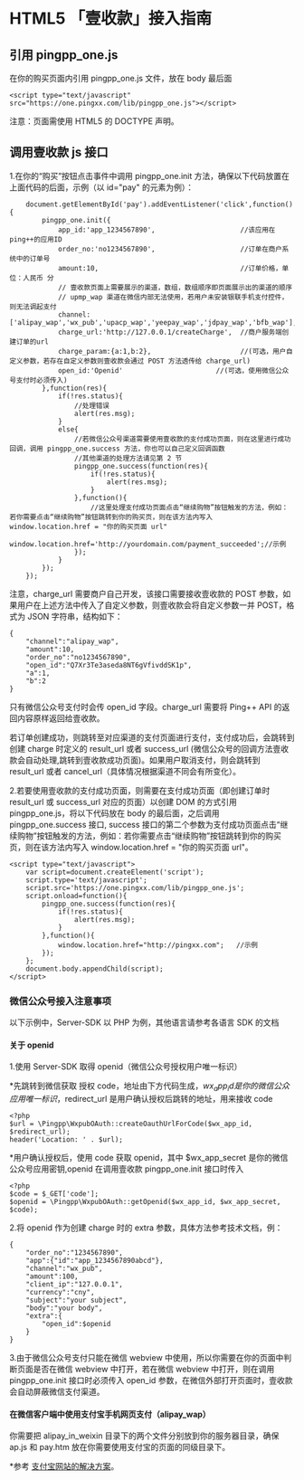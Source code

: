 # HTML5 「壹收款」接入指南

## 引用 pingpp_one.js

在你的购买页面内引用 pingpp_one.js 文件，放在 body 最后面

    <script type="text/javascript" src="https://one.pingxx.com/lib/pingpp_one.js"></script>

注意：页面需使用 HTML5 的 DOCTYPE 声明<!DOCTYPE html>。

## 调用壹收款 js 接口

1.在你的“购买”按钮点击事件中调用 pingpp_one.init 方法，确保以下代码放置在上面代码的后面，示例（以 id="pay" 的元素为例）：

        document.getElementById('pay').addEventListener('click',function(){
            pingpp_one.init({
                app_id:'app_1234567890',                     //该应用在ping++的应用ID
                order_no:'no1234567890',                     //订单在商户系统中的订单号
                amount:10,                                   //订单价格，单位：人民币 分
                // 壹收款页面上需要展示的渠道，数组，数组顺序即页面展示出的渠道的顺序
                // upmp_wap 渠道在微信内部无法使用，若用户未安装银联手机支付控件，则无法调起支付
                channel:['alipay_wap','wx_pub','upacp_wap','yeepay_wap','jdpay_wap','bfb_wap'],
                charge_url:'http://127.0.0.1/createCharge',  //商户服务端创建订单的url
                charge_param:{a:1,b:2},                      //(可选，用户自定义参数，若存在自定义参数则壹收款会通过 POST 方法透传给 charge_url)
                open_id:'Openid'                       //(可选，使用微信公众号支付时必须传入)
            },function(res){
                if(!res.status){
                    //处理错误
                    alert(res.msg);
                }
                else{
                    //若微信公众号渠道需要使用壹收款的支付成功页面，则在这里进行成功回调，调用 pingpp_one.success 方法，你也可以自己定义回调函数
                    //其他渠道的处理方法请见第 2 节
                    pingpp_one.success(function(res){
                        if(!res.status){
                            alert(res.msg);
                        }
                    },function(){
                        //这里处理支付成功页面点击“继续购物”按钮触发的方法，例如：若你需要点击“继续购物”按钮跳转到你的购买页，则在该方法内写入 window.location.href = "你的购买页面 url"
                        window.location.href='http://yourdomain.com/payment_succeeded';//示例
                    });
                }
            });
        });

注意，charge_url 需要商户自己开发，该接口需要接收壹收款的 POST 参数，如果用户在上述方法中传入了自定义参数，则壹收款会将自定义参数一并 POST，格式为 JSON 字符串，结构如下：

    {
        "channel":"alipay_wap",
        "amount":10,
        "order_no":"no1234567890",
        "open_id":"Q7Xr3Te3aseda8NT6gVfivddSK1p",
        "a":1,
        "b":2
    }

只有微信公众号支付时会传 open_id 字段。charge_url 需要将 Ping++ API 的返回内容原样返回给壹收款。

若订单创建成功，则跳转至对应渠道的支付页面进行支付，支付成功后，会跳转到创建 charge 时定义的 result_url 或者 success_url (微信公众号的回调方法壹收款会自动处理,跳转到壹收款成功页面)。如果用户取消支付，则会跳转到 result_url 或者 cancel_url（具体情况根据渠道不同会有所变化）。

2.若要使用壹收款的支付成功页面，则需要在支付成功页面（即创建订单时 result_url 或 success_url 对应的页面）以创建 DOM 的方式引用 pingpp_one.js，将以下代码放在 body 的最后面，之后调用 pingpp_one.success 接口, success 接口的第二个参数为支付成功页面点击“继续购物”按钮触发的方法，例如：若你需要点击“继续购物”按钮跳转到你的购买页，则在该方法内写入 window.location.href = "你的购买页面 url"。

    <script type="text/javascript">
        var script=document.createElement('script');
        script.type='text/javascript';
        script.src='https://one.pingxx.com/lib/pingpp_one.js';
        script.onload=function(){
            pingpp_one.success(function(res){
                if(!res.status){
                    alert(res.msg);
                }
            },function(){
                window.location.href="http://pingxx.com";   //示例
            });
        };
        document.body.appendChild(script);
    </script>

### 微信公众号接入注意事项

以下示例中，Server-SDK 以 PHP 为例，其他语言请参考各语言 SDK 的文档

#### 关于 openid

1.使用 Server-SDK 取得 openid（微信公众号授权用户唯一标识）

*先跳转到微信获取 授权 code，地址由下方代码生成，$wx_app_id 是你的微信公众应用唯一标识，$redirect_url 是用户确认授权后跳转的地址，用来接收 code

    <?php
    $url = \Pingpp\WxpubOAuth::createOauthUrlForCode($wx_app_id, $redirect_url);
    header('Location: ' . $url);

*用户确认授权后，使用 code 获取 openid，其中 $wx_app_secret 是你的微信公众号应用密钥,openid 在调用壹收款 pingpp_one.init 接口时传入

    <?php
    $code = $_GET['code'];
    $openid = \Pingpp\WxpubOAuth::getOpenid($wx_app_id, $wx_app_secret, $code);

2.将 openid 作为创建 charge 时的 extra 参数，具体方法参考技术文档，例：

    {
        "order_no":"1234567890",
        "app":{"id":"app_1234567890abcd"},
        "channel":"wx_pub",
        "amount":100,
        "client_ip":"127.0.0.1",
        "currency":"cny",
        "subject":"your subject",
        "body":"your body",
        "extra":{
            "open_id":$openid
        }
    }

3.由于微信公众号支付只能在微信 webview 中使用，所以你需要在你的页面中判断页面是否在微信 webview 中打开，若在微信 webview 中打开，则在调用 pingpp_one.init 接口时必须传入 open_id 参数，在微信外部打开页面时，壹收款会自动屏蔽微信支付渠道。

#### 在微信客户端中使用支付宝手机网页支付（alipay_wap）

你需要把 alipay_in_weixin 目录下的两个文件分别放到你的服务器目录，确保 ap.js 和 pay.htm 放在你需要使用支付宝的页面的同级目录下。

*参考 [支付宝网站的解决方案](https://cshall.alipay.com/enterprise/help_detail.htm?help_id=524702)。

